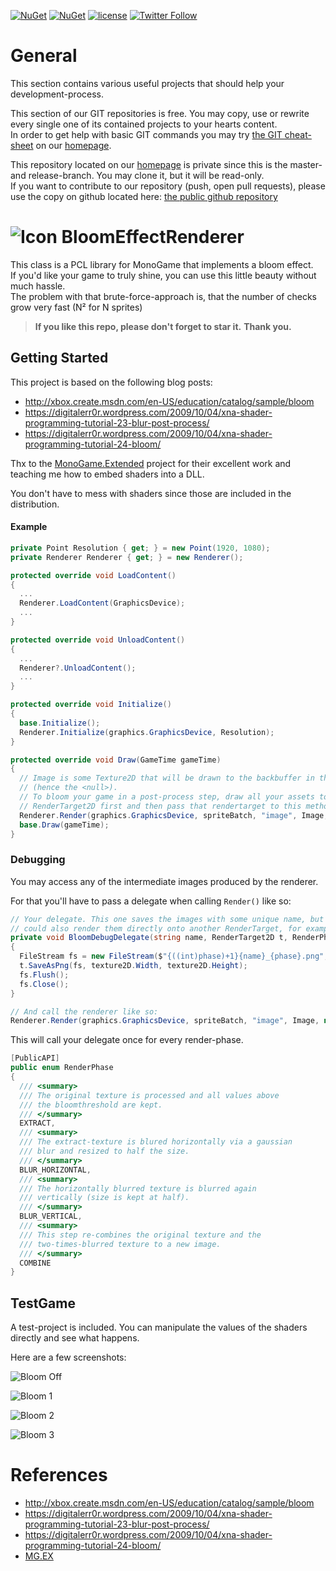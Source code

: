 [![NuGet](https://img.shields.io/nuget/v/BloomEffectRenderer.svg)](https://www.nuget.org/packages/BloomEffectRenderer/) [![NuGet](https://img.shields.io/nuget/dt/BloomEffectRenderer.svg)](https://www.nuget.org/packages/BloomEffectRenderer/)
 [![license](https://img.shields.io/github/license/unterrainerinformatik/BloomEffectRenderer.svg?maxAge=2592000)](http://unlicense.org)  [![Twitter Follow](https://img.shields.io/twitter/follow/throbax.svg?style=social&label=Follow&maxAge=2592000)](https://twitter.com/throbax)  

# General

This section contains various useful projects that should help your development-process.  

This section of our GIT repositories is free. You may copy, use or rewrite every single one of its contained projects to your hearts content.  
In order to get help with basic GIT commands you may try [the GIT cheat-sheet][coding] on our [homepage][homepage].  

This repository located on our  [homepage][homepage] is private since this is the master- and release-branch. You may clone it, but it will be read-only.  
If you want to contribute to our repository (push, open pull requests), please use the copy on github located here: [the public github repository][github]  

# ![Icon](https://github.com/UnterrainerInformatik/BloomEffectRenderer/raw/master/icon.png) BloomEffectRenderer

This class is a PCL library for MonoGame that implements a bloom effect.  
If you'd like your game to truly shine, you can use this little beauty without much hassle.  
The problem with that brute-force-approach is, that the number of checks grow very fast (N² for N sprites)   

> **If you like this repo, please don't forget to star it.**
> **Thank you.**



## Getting Started

This project is based on the following blog posts:

* http://xbox.create.msdn.com/en-US/education/catalog/sample/bloom
* https://digitalerr0r.wordpress.com/2009/10/04/xna-shader-programming-tutorial-23-blur-post-process/
* https://digitalerr0r.wordpress.com/2009/10/04/xna-shader-programming-tutorial-24-bloom/

Thx to the [MonoGame.Extended](https://github.com/craftworkgames/MonoGame.Extended) project for their excellent work and teaching me how to embed shaders into a DLL.

You don't have to mess with shaders since those are included in the distribution.



#### Example

```c#
private Point Resolution { get; } = new Point(1920, 1080);
private Renderer Renderer { get; } = new Renderer();

protected override void LoadContent()
{
  ...
  Renderer.LoadContent(GraphicsDevice);
  ...
}

protected override void UnloadContent()
{
  ...
  Renderer?.UnloadContent();
  ...
}

protected override void Initialize()
{
  base.Initialize();
  Renderer.Initialize(graphics.GraphicsDevice, Resolution);
}

protected override void Draw(GameTime gameTime)
{
  // Image is some Texture2D that will be drawn to the backbuffer in this example.
  // (hence the <null>).
  // To bloom your game in a post-process step, draw all your assets to a
  // RenderTarget2D first and then pass that rendertarget to this method.
  Renderer.Render(graphics.GraphicsDevice, spriteBatch, "image", Image, null, Settings.PRESET_SETTINGS[1]);
  base.Draw(gameTime);
}
```

### Debugging

You may access any of the intermediate images produced by the renderer.

For that you'll have to pass a delegate when calling `Render()` like so:

```C#
// Your delegate. This one saves the images with some unique name, but you
// could also render them directly onto another RenderTarget, for example.
private void BloomDebugDelegate(string name, RenderTarget2D t, RenderPhase phase)
{
  FileStream fs = new FileStream($"{((int)phase)+1}{name}_{phase}.png", FileMode.OpenOrCreate);
  t.SaveAsPng(fs, texture2D.Width, texture2D.Height);
  fs.Flush();
  fs.Close();
}

// And call the renderer like so:
Renderer.Render(graphics.GraphicsDevice, spriteBatch, "image", Image, null, Settings.PRESET_SETTINGS[1], BloomDebugDelegate);
```

This will call your delegate once for every render-phase.

```C#
[PublicAPI]
public enum RenderPhase
{
  /// <summary>
  /// The original texture is processed and all values above
  /// the bloomthreshold are kept.
  /// </summary>
  EXTRACT,
  /// <summary>
  /// The extract-texture is blured horizontally via a gaussian
  /// blur and resized to half the size.
  /// </summary>
  BLUR_HORIZONTAL,
  /// <summary>
  /// The horizontally blurred texture is blurred again 
  /// vertically (size is kept at half).
  /// </summary>
  BLUR_VERTICAL,
  /// <summary>
  /// This step re-combines the original texture and the 
  /// two-times-blurred texture to a new image.
  /// </summary>
  COMBINE
}
```



## TestGame

A test-project is included. You can manipulate the values of the shaders directly and see what happens.

Here are a few screenshots:

![Bloom Off](https://github.com/UnterrainerInformatik/BloomEffectRenderer/raw/master/bloom_off.png)

 ![Bloom 1](https://github.com/UnterrainerInformatik/BloomEffectRenderer/raw/master/bloom_1.png)

![Bloom 2](https://github.com/UnterrainerInformatik/BloomEffectRenderer/raw/master/bloom_2.png)

 ![Bloom 3](https://github.com/UnterrainerInformatik/BloomEffectRenderer/raw/master/bloom_3.png)

  

# References

- http://xbox.create.msdn.com/en-US/education/catalog/sample/bloom
- https://digitalerr0r.wordpress.com/2009/10/04/xna-shader-programming-tutorial-23-blur-post-process/
- https://digitalerr0r.wordpress.com/2009/10/04/xna-shader-programming-tutorial-24-bloom/
- [MG.EX](https://github.com/craftworkgames/MonoGame.Extended)

[homepage]: http://www.unterrainer.info
[coding]: http://www.unterrainer.info/Home/Coding
[github]: https://github.com/UnterrainerInformatik/BloomEffectRenderer
